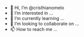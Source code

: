 - 👋 Hi, I’m @cristhianomelo
- 👀 I’m interested in ...
- 🌱 I’m currently learning ...
- 💞️ I’m looking to collaborate on ...
- 📫 How to reach me ...

<!---
cristhianomelo/cristhianomelo is a ✨ special ✨ repository because its `README.md` (this file) appears on your GitHub profile.
You can click the Preview link to take a look at your changes.
--->
